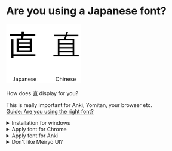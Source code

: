 Are you using a Japanese font? 
===

<img src="images/JPvsCH_font.png" width="200"/>


How does 直 display for you?

This is really important for Anki, Yomitan, your browser etc. <br>
[Guide: Are you using the right font?](https://learnjapanese.moe/guide/#are-you-using-the-right-font)

<details>
<summary>Installation for windows</summary>

- Press `WinKey`
- search `Power Shell`
- right click `open as administrator`
- enter: `
Get-WindowsCapability -Online -Name Language.Fonts.Jpan~~~und-JPAN* | Add-WindowsCapability -Online
`
</details>
<details>
<summary>Apply font for Chrome</summary>

- open Chrome
- open the menue `⋮`
- Setting
- Appearance
- Customize fonts

Select the following fonts:
- Standard font: `Meiryo UI`  
- Serif font: `Yu Mincho `
- Sans-serif font: `Meiryo`  
- Monospace: `MS Gothic`

[source](https://learnjapanese.moe/font/)
</details>
<details>
<summary>Apply font for Anki</summary>

#### Reviewing
Check if `直` gets diplayed correctly on the cards while reviewing:
- Click on browse
- Select / create a creade with `直`

If it gets not diplayed correctly, the font is installt incorrectly or not detected. <br>
Please ask for help or see: [TheMoeWay Font Anki](https://learnjapanese.moe/font/#anki). <br>
Maybe you need to force it.

#### Edit fields 
Check if `直` gets diplayed correctly on the edit fields in the note type.
If not, you can change the font for every edit field. <br>
This is not really nessesary but still good to see the kanji displayed correctly on the edit fields. 
- click on `Fields` 
- select a field, where japanese text is supposed to be displayed
- change `Editing Font` to a japanese font:
- e.g. `Noto Sans JP`

</details>
<details>
<summary>Don't like Meiryo UI?</summary>

#### Noto Sans JP

If you like you can use the [Noto Sans](https://fonts.google.com/noto/specimen/Noto+Sans+JP) font.

</details>